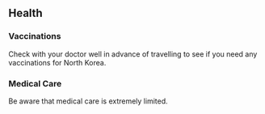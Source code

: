 ## Health

### **Vaccinations**

Check with your doctor well in advance of travelling to see if you need any vaccinations for North Korea.

### **Medical Care**

Be aware that medical care is extremely limited.